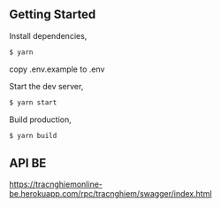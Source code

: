 ## Getting Started

Install dependencies,

```bash
$ yarn
```

copy .env.example to .env

Start the dev server,

```bash
$ yarn start
```

Build production,

```bash
$ yarn build
```

## API BE

https://tracnghiemonline-be.herokuapp.com/rpc/tracnghiem/swagger/index.html
